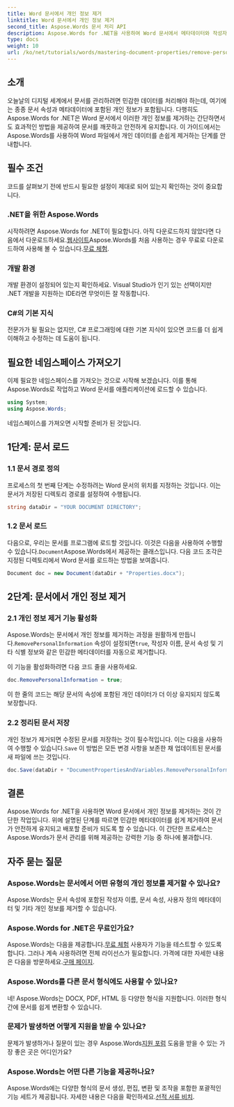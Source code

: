```yaml
---
title: Word 문서에서 개인 정보 제거
linktitle: Word 문서에서 개인 정보 제거
second_title: Aspose.Words 문서 처리 API
description: Aspose.Words for .NET을 사용하여 Word 문서에서 메타데이터와 작성자 정보를 포함한 개인 정보를 제거하는 방법을 알아보세요.
type: docs
weight: 10
url: /ko/net/tutorials/words/mastering-document-properties/remove-personal-information-word-document/
---
```

## 소개

오늘날의 디지털 세계에서 문서를 관리하려면 민감한 데이터를 처리해야 하는데, 여기에는 종종 문서 속성과 메타데이터에 포함된 개인 정보가 포함됩니다. 다행히도 Aspose.Words for .NET은 Word 문서에서 이러한 개인 정보를 제거하는 간단하면서도 효과적인 방법을 제공하여 문서를 깨끗하고 안전하게 유지합니다. 이 가이드에서는 Aspose.Words를 사용하여 Word 파일에서 개인 데이터를 손쉽게 제거하는 단계를 안내합니다.

## 필수 조건

코드를 살펴보기 전에 반드시 필요한 설정이 제대로 되어 있는지 확인하는 것이 중요합니다.

### .NET을 위한 Aspose.Words

 시작하려면 Aspose.Words for .NET이 필요합니다. 아직 다운로드하지 않았다면 다음에서 다운로드하세요.[웹사이트](https://releases.aspose.com/words/net/)Aspose.Words를 처음 사용하는 경우 무료로 다운로드하여 사용해 볼 수 있습니다.[무료 체험](https://releases.aspose.com/).

### 개발 환경

개발 환경이 설정되어 있는지 확인하세요. Visual Studio가 인기 있는 선택이지만 .NET 개발을 지원하는 IDE라면 무엇이든 잘 작동합니다.

### C#의 기본 지식

전문가가 될 필요는 없지만, C# 프로그래밍에 대한 기본 지식이 있으면 코드를 더 쉽게 이해하고 수정하는 데 도움이 됩니다.

## 필요한 네임스페이스 가져오기

이제 필요한 네임스페이스를 가져오는 것으로 시작해 보겠습니다. 이를 통해 Aspose.Words로 작업하고 Word 문서를 애플리케이션에 로드할 수 있습니다.

```csharp
using System;
using Aspose.Words;
```

네임스페이스를 가져오면 시작할 준비가 된 것입니다.

## 1단계: 문서 로드

### 1.1 문서 경로 정의

프로세스의 첫 번째 단계는 수정하려는 Word 문서의 위치를 지정하는 것입니다. 이는 문서가 저장된 디렉토리 경로를 설정하여 수행됩니다.

```csharp
string dataDir = "YOUR DOCUMENT DIRECTORY";
```

### 1.2 문서 로드

 다음으로, 우리는 문서를 프로그램에 로드할 것입니다. 이것은 다음을 사용하여 수행할 수 있습니다.`Document`Aspose.Words에서 제공하는 클래스입니다. 다음 코드 조각은 지정된 디렉토리에서 Word 문서를 로드하는 방법을 보여줍니다.

```csharp
Document doc = new Document(dataDir + "Properties.docx");
```

## 2단계: 문서에서 개인 정보 제거

### 2.1 개인 정보 제거 기능 활성화

 Aspose.Words는 문서에서 개인 정보를 제거하는 과정을 원활하게 만듭니다.`RemovePersonalInformation` 속성이 설정되면`true`, 작성자 이름, 문서 속성 및 기타 식별 정보와 같은 민감한 메타데이터를 자동으로 제거합니다.

이 기능을 활성화하려면 다음 코드 줄을 사용하세요.

```csharp
doc.RemovePersonalInformation = true;
```

이 한 줄의 코드는 해당 문서의 속성에 포함된 개인 데이터가 더 이상 유지되지 않도록 보장합니다.

### 2.2 정리된 문서 저장

 개인 정보가 제거되면 수정된 문서를 저장하는 것이 필수적입니다. 이는 다음을 사용하여 수행할 수 있습니다.`Save` 이 방법은 모든 변경 사항을 보존한 채 업데이트된 문서를 새 파일에 쓰는 것입니다.

```csharp
doc.Save(dataDir + "DocumentPropertiesAndVariables.RemovePersonalInformation.docx");
```

## 결론

Aspose.Words for .NET을 사용하면 Word 문서에서 개인 정보를 제거하는 것이 간단한 작업입니다. 위에 설명된 단계를 따르면 민감한 메타데이터를 쉽게 제거하여 문서가 안전하게 유지되고 배포할 준비가 되도록 할 수 있습니다. 이 간단한 프로세스는 Aspose.Words가 문서 관리를 위해 제공하는 강력한 기능 중 하나에 불과합니다.

## 자주 묻는 질문

### Aspose.Words는 문서에서 어떤 유형의 개인 정보를 제거할 수 있나요?

Aspose.Words는 문서 속성에 포함된 작성자 이름, 문서 속성, 사용자 정의 메타데이터 및 기타 개인 정보를 제거할 수 있습니다.

### Aspose.Words for .NET은 무료인가요?

 Aspose.Words는 다음을 제공합니다.[무료 체험](https://releases.aspose.com/) 사용자가 기능을 테스트할 수 있도록 합니다. 그러나 계속 사용하려면 전체 라이선스가 필요합니다. 가격에 대한 자세한 내용은 다음을 방문하세요.[구매 페이지](https://purchase.aspose.com/buy).

### Aspose.Words를 다른 문서 형식에도 사용할 수 있나요?

네! Aspose.Words는 DOCX, PDF, HTML 등 다양한 형식을 지원합니다. 이러한 형식 간에 문서를 쉽게 변환할 수 있습니다.

### 문제가 발생하면 어떻게 지원을 받을 수 있나요?

 문제가 발생하거나 질문이 있는 경우 Aspose.Words[지원 포럼](https://forum.aspose.com/c/words/8) 도움을 받을 수 있는 가장 좋은 곳은 어디인가요?

### Aspose.Words는 어떤 다른 기능을 제공하나요?

 Aspose.Words에는 다양한 형식의 문서 생성, 편집, 변환 및 조작을 포함한 포괄적인 기능 세트가 제공됩니다. 자세한 내용은 다음을 확인하세요.[선적 서류 비치](https://reference.aspose.com/words/net/).